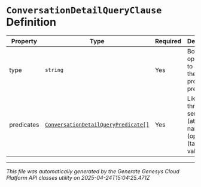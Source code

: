 # `ConversationDetailQueryClause` Definition

| Property | Type | Required | Description |
|----------|------|----------|-------------|
| type | `string` | Yes | Boolean operation to apply to the provided predicates |
| predicates | [`ConversationDetailQueryPredicate[]`](conversationdetailquerypredicate-definition.md) | Yes | Like a three-word sentence: (attribute-name) (operator) (target-value). |

---

*This file was automatically generated by the Generate Genesys Cloud Platform API classes utility on 2025-04-24T15:04:25.471Z*